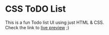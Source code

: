 # CSS ToDO List
This is a fun Todo list UI using just HTML &amp; CSS.<br/>
Check the link to [live preview](https://mohammadkiaei.github.io/CSSToDOList-miniproj/) ;)
